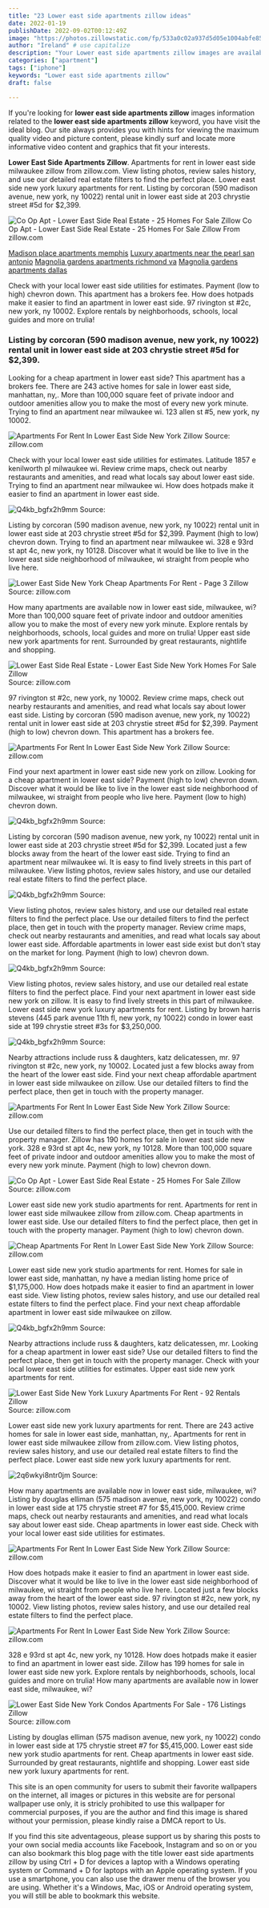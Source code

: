```yaml
---
title: "23 Lower east side apartments zillow ideas"
date: 2022-01-19
publishDate: 2022-09-02T00:12:49Z
image: "https://photos.zillowstatic.com/fp/533a0c02a937d5d05e1004abfe85fd0c-p_e.jpg"
author: "Ireland" # use capitalize
description: "Your Lower east side apartments zillow images are available in this site. Lower east side apartments zillow are a topic that is being searched for and liked by netizens today. You can Find and Download the Lower east side apartments zillow files here. Download all free photos."
categories: ["apartment"]
tags: ["iphone"]
keywords: "Lower east side apartments zillow"
draft: false

---
```


If you're looking for **lower east side apartments zillow** images information related to the **lower east side apartments zillow** keyword, you have visit the ideal  blog.  Our site always  provides you with  hints  for viewing  the maximum  quality video and picture  content, please kindly surf and locate more informative video content and graphics  that fit your interests.

**Lower East Side Apartments Zillow**. Apartments for rent in lower east side milwaukee zillow from zillow.com. View listing photos, review sales history, and use our detailed real estate filters to find the perfect place. Lower east side new york luxury apartments for rent. Listing by corcoran (590 madison avenue, new york, ny 10022) rental unit in lower east side at 203 chrystie street #5d for $2,399.

![Co Op Apt - Lower East Side Real Estate - 25 Homes For Sale Zillow](https://photos.zillowstatic.com/fp/5d9f413db57b1ea058574f2913d3a533-p_e.jpg "Co Op Apt - Lower East Side Real Estate - 25 Homes For Sale Zillow")
Co Op Apt - Lower East Side Real Estate - 25 Homes For Sale Zillow From zillow.com

[Madison place apartments memphis](/madison-place-apartments-memphis/)
[Luxury apartments near the pearl san antonio](/luxury-apartments-near-the-pearl-san-antonio/)
[Magnolia gardens apartments richmond va](/magnolia-gardens-apartments-richmond-va/)
[Magnolia gardens apartments dallas](/magnolia-gardens-apartments-dallas/)

Check with your local lower east side utilities for estimates. Payment (low to high) chevron down. This apartment has a brokers fee. How does hotpads make it easier to find an apartment in lower east side. 97 rivington st #2c, new york, ny 10002. Explore rentals by neighborhoods, schools, local guides and more on trulia!

### Listing by corcoran (590 madison avenue, new york, ny 10022) rental unit in lower east side at 203 chrystie street #5d for $2,399.

Looking for a cheap apartment in lower east side? This apartment has a brokers fee. There are 243 active homes for sale in lower east side, manhattan, ny,. More than 100,000 square feet of private indoor and outdoor amenities allow you to make the most of every new york minute. Trying to find an apartment near milwaukee wi. 123 allen st #5, new york, ny 10002.


![Apartments For Rent In Lower East Side New York Zillow](https://photos.zillowstatic.com/fp/e290abf8f8a6d2323757a414b2d1190f-p_e.jpg "Apartments For Rent In Lower East Side New York Zillow")
Source: zillow.com

Check with your local lower east side utilities for estimates. Latitude 1857 e kenilworth pl milwaukee wi. Review crime maps, check out nearby restaurants and amenities, and read what locals say about lower east side. Trying to find an apartment near milwaukee wi. How does hotpads make it easier to find an apartment in lower east side.

![Q4kb_bgfx2h9mm](https://photos.zillowstatic.com/fp/eca8dbe7d122162a6d77c454ace2edeb-p_e.jpg "Q4kb_bgfx2h9mm")
Source: 

Listing by corcoran (590 madison avenue, new york, ny 10022) rental unit in lower east side at 203 chrystie street #5d for $2,399. Payment (high to low) chevron down. Trying to find an apartment near milwaukee wi. 328 e 93rd st apt 4c, new york, ny 10128. Discover what it would be like to live in the lower east side neighborhood of milwaukee, wi straight from people who live here.

![Lower East Side New York Cheap Apartments For Rent - Page 3 Zillow](https://photos.zillowstatic.com/fp/0d2968a812b6a5528b792da3560482f7-p_e.jpg "Lower East Side New York Cheap Apartments For Rent - Page 3 Zillow")
Source: zillow.com

How many apartments are available now in lower east side, milwaukee, wi? More than 100,000 square feet of private indoor and outdoor amenities allow you to make the most of every new york minute. Explore rentals by neighborhoods, schools, local guides and more on trulia! Upper east side new york apartments for rent. Surrounded by great restaurants, nightlife and shopping.

![Lower East Side Real Estate - Lower East Side New York Homes For Sale Zillow](https://photos.zillowstatic.com/fp/e3466e4cea52449294fb587057bbbc15-p_e.jpg "Lower East Side Real Estate - Lower East Side New York Homes For Sale Zillow")
Source: zillow.com

97 rivington st #2c, new york, ny 10002. Review crime maps, check out nearby restaurants and amenities, and read what locals say about lower east side. Listing by corcoran (590 madison avenue, new york, ny 10022) rental unit in lower east side at 203 chrystie street #5d for $2,399. Payment (high to low) chevron down. This apartment has a brokers fee.

![Apartments For Rent In Lower East Side New York Zillow](https://photos.zillowstatic.com/fp/37869fa32742c9fb752b3ed2fd4b3b5c-p_e.jpg "Apartments For Rent In Lower East Side New York Zillow")
Source: zillow.com

Find your next apartment in lower east side new york on zillow. Looking for a cheap apartment in lower east side? Payment (high to low) chevron down. Discover what it would be like to live in the lower east side neighborhood of milwaukee, wi straight from people who live here. Payment (low to high) chevron down.

![Q4kb_bgfx2h9mm](https://photos.zillowstatic.com/fp/8d28998b63fdc6e187c91d0d5e00a23f-p_e.jpg "Q4kb_bgfx2h9mm")
Source: 

Listing by corcoran (590 madison avenue, new york, ny 10022) rental unit in lower east side at 203 chrystie street #5d for $2,399. Located just a few blocks away from the heart of the lower east side. Trying to find an apartment near milwaukee wi. It is easy to find lively streets in this part of milwaukee. View listing photos, review sales history, and use our detailed real estate filters to find the perfect place.

![Q4kb_bgfx2h9mm](https://photos.zillowstatic.com/fp/91b1f8f61b63988f3fa6c49720fca8f3-p_e.jpg "Q4kb_bgfx2h9mm")
Source: 

View listing photos, review sales history, and use our detailed real estate filters to find the perfect place. Use our detailed filters to find the perfect place, then get in touch with the property manager. Review crime maps, check out nearby restaurants and amenities, and read what locals say about lower east side. Affordable apartments in lower east side exist but don’t stay on the market for long. Payment (high to low) chevron down.

![Q4kb_bgfx2h9mm](https://photos.zillowstatic.com/fp/4d71284d88d7616f85d533d6efaf5951-p_e.jpg "Q4kb_bgfx2h9mm")
Source: 

View listing photos, review sales history, and use our detailed real estate filters to find the perfect place. Find your next apartment in lower east side new york on zillow. It is easy to find lively streets in this part of milwaukee. Lower east side new york luxury apartments for rent. Listing by brown harris stevens (445 park avenue 11th fl, new york, ny 10022) condo in lower east side at 199 chrystie street #3s for $3,250,000.

![Q4kb_bgfx2h9mm](https://photos.zillowstatic.com/fp/8837e25467888bff32dc3a63e86e9e62-p_e.jpg "Q4kb_bgfx2h9mm")
Source: 

Nearby attractions include russ &amp; daughters, katz delicatessen, mr. 97 rivington st #2c, new york, ny 10002. Located just a few blocks away from the heart of the lower east side. Find your next cheap affordable apartment in lower east side milwaukee on zillow. Use our detailed filters to find the perfect place, then get in touch with the property manager.

![Apartments For Rent In Lower East Side New York Zillow](https://photos.zillowstatic.com/fp/80937482d57497808425126b4f41fb99-p_e.jpg "Apartments For Rent In Lower East Side New York Zillow")
Source: zillow.com

Use our detailed filters to find the perfect place, then get in touch with the property manager. Zillow has 190 homes for sale in lower east side new york. 328 e 93rd st apt 4c, new york, ny 10128. More than 100,000 square feet of private indoor and outdoor amenities allow you to make the most of every new york minute. Payment (high to low) chevron down.

![Co Op Apt - Lower East Side Real Estate - 25 Homes For Sale Zillow](https://photos.zillowstatic.com/fp/5d9f413db57b1ea058574f2913d3a533-p_e.jpg "Co Op Apt - Lower East Side Real Estate - 25 Homes For Sale Zillow")
Source: zillow.com

Lower east side new york studio apartments for rent. Apartments for rent in lower east side milwaukee zillow from zillow.com. Cheap apartments in lower east side. Use our detailed filters to find the perfect place, then get in touch with the property manager. Payment (high to low) chevron down.

![Cheap Apartments For Rent In Lower East Side New York Zillow](https://photos.zillowstatic.com/fp/ba2fbe7c8a25c96b0b8ba63670233b05-p_e.jpg "Cheap Apartments For Rent In Lower East Side New York Zillow")
Source: zillow.com

Lower east side new york studio apartments for rent. Homes for sale in lower east side, manhattan, ny have a median listing home price of $1,175,000. How does hotpads make it easier to find an apartment in lower east side. View listing photos, review sales history, and use our detailed real estate filters to find the perfect place. Find your next cheap affordable apartment in lower east side milwaukee on zillow.

![Q4kb_bgfx2h9mm](https://photos.zillowstatic.com/fp/e4977044fd40c93a986a3e78eeb983da-p_e.jpg "Q4kb_bgfx2h9mm")
Source: 

Nearby attractions include russ &amp; daughters, katz delicatessen, mr. Looking for a cheap apartment in lower east side? Use our detailed filters to find the perfect place, then get in touch with the property manager. Check with your local lower east side utilities for estimates. Upper east side new york apartments for rent.

![Lower East Side New York Luxury Apartments For Rent - 92 Rentals Zillow](https://photos.zillowstatic.com/fp/0447fb957a145d63ad6c0e3e733bd66f-p_e.jpg "Lower East Side New York Luxury Apartments For Rent - 92 Rentals Zillow")
Source: zillow.com

Lower east side new york luxury apartments for rent. There are 243 active homes for sale in lower east side, manhattan, ny,. Apartments for rent in lower east side milwaukee zillow from zillow.com. View listing photos, review sales history, and use our detailed real estate filters to find the perfect place. Lower east side new york luxury apartments for rent.

![2q6wkyi8ntr0jm](https://photos.zillowstatic.com/fp/ce38fa750e68223bdae3e5e400731821-p_e.jpg "2q6wkyi8ntr0jm")
Source: 

How many apartments are available now in lower east side, milwaukee, wi? Listing by douglas elliman (575 madison avenue, new york, ny 10022) condo in lower east side at 175 chrystie street #7 for $5,415,000. Review crime maps, check out nearby restaurants and amenities, and read what locals say about lower east side. Cheap apartments in lower east side. Check with your local lower east side utilities for estimates.

![Apartments For Rent In Lower East Side New York Zillow](https://photos.zillowstatic.com/fp/e8f80a309fbd580c66a51529b7f0f8d5-p_e.jpg "Apartments For Rent In Lower East Side New York Zillow")
Source: zillow.com

How does hotpads make it easier to find an apartment in lower east side. Discover what it would be like to live in the lower east side neighborhood of milwaukee, wi straight from people who live here. Located just a few blocks away from the heart of the lower east side. 97 rivington st #2c, new york, ny 10002. View listing photos, review sales history, and use our detailed real estate filters to find the perfect place.

![Apartments For Rent In Lower East Side New York Zillow](https://photos.zillowstatic.com/fp/7965bce4fd24f61ba5071a5e2be7bb31-p_e.jpg "Apartments For Rent In Lower East Side New York Zillow")
Source: zillow.com

328 e 93rd st apt 4c, new york, ny 10128. How does hotpads make it easier to find an apartment in lower east side. Zillow has 199 homes for sale in lower east side new york. Explore rentals by neighborhoods, schools, local guides and more on trulia! How many apartments are available now in lower east side, milwaukee, wi?

![Lower East Side New York Condos Apartments For Sale - 176 Listings Zillow](https://photos.zillowstatic.com/fp/533a0c02a937d5d05e1004abfe85fd0c-p_e.jpg "Lower East Side New York Condos Apartments For Sale - 176 Listings Zillow")
Source: zillow.com

Listing by douglas elliman (575 madison avenue, new york, ny 10022) condo in lower east side at 175 chrystie street #7 for $5,415,000. Lower east side new york studio apartments for rent. Cheap apartments in lower east side. Surrounded by great restaurants, nightlife and shopping. Lower east side new york luxury apartments for rent.

This site is an open community for users to submit their favorite wallpapers on the internet, all images or pictures in this website are for personal wallpaper use only, it is stricly prohibited to use this wallpaper for commercial purposes, if you are the author and find this image is shared without your permission, please kindly raise a DMCA report to Us.

If you find this site adventageous, please support us by sharing this posts to your own social media accounts like Facebook, Instagram and so on or you can also bookmark this blog page with the title lower east side apartments zillow by using Ctrl + D for devices a laptop with a Windows operating system or Command + D for laptops with an Apple operating system. If you use a smartphone, you can also use the drawer menu of the browser you are using. Whether it's a Windows, Mac, iOS or Android operating system, you will still be able to bookmark this website.
